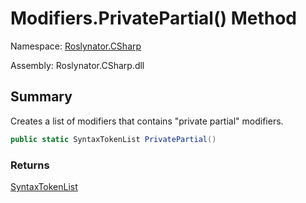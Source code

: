 # Modifiers\.PrivatePartial\(\) Method

Namespace: [Roslynator.CSharp](../../README.md)

Assembly: Roslynator\.CSharp\.dll

## Summary

Creates a list of modifiers that contains "private partial" modifiers\.

```csharp
public static SyntaxTokenList PrivatePartial()
```

### Returns

[SyntaxTokenList](https://docs.microsoft.com/en-us/dotnet/api/microsoft.codeanalysis.syntaxtokenlist)


